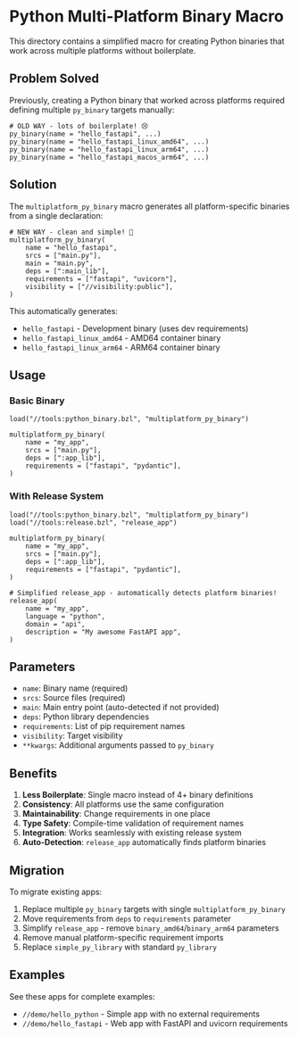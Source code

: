 # Python Multi-Platform Binary Macro

This directory contains a simplified macro for creating Python binaries that work across multiple platforms without boilerplate.

## Problem Solved

Previously, creating a Python binary that worked across platforms required defining multiple `py_binary` targets manually:

```starlark
# OLD WAY - lots of boilerplate! 😢
py_binary(name = "hello_fastapi", ...)
py_binary(name = "hello_fastapi_linux_amd64", ...)  
py_binary(name = "hello_fastapi_linux_arm64", ...)
py_binary(name = "hello_fastapi_macos_arm64", ...)
```

## Solution

The `multiplatform_py_binary` macro generates all platform-specific binaries from a single declaration:

```starlark
# NEW WAY - clean and simple! 🎉
multiplatform_py_binary(
    name = "hello_fastapi",
    srcs = ["main.py"],
    main = "main.py", 
    deps = [":main_lib"],
    requirements = ["fastapi", "uvicorn"],
    visibility = ["//visibility:public"],
)
```

This automatically generates:
- `hello_fastapi` - Development binary (uses dev requirements)
- `hello_fastapi_linux_amd64` - AMD64 container binary
- `hello_fastapi_linux_arm64` - ARM64 container binary

## Usage

### Basic Binary

```starlark
load("//tools:python_binary.bzl", "multiplatform_py_binary")

multiplatform_py_binary(
    name = "my_app",
    srcs = ["main.py"],
    deps = [":app_lib"],
    requirements = ["fastapi", "pydantic"],
)
```

### With Release System

```starlark
load("//tools:python_binary.bzl", "multiplatform_py_binary")
load("//tools:release.bzl", "release_app")

multiplatform_py_binary(
    name = "my_app", 
    srcs = ["main.py"],
    deps = [":app_lib"],
    requirements = ["fastapi", "pydantic"],
)

# Simplified release_app - automatically detects platform binaries!
release_app(
    name = "my_app",
    language = "python",
    domain = "api",
    description = "My awesome FastAPI app",
)
```

## Parameters

- `name`: Binary name (required)
- `srcs`: Source files (required)
- `main`: Main entry point (auto-detected if not provided)
- `deps`: Python library dependencies
- `requirements`: List of pip requirement names
- `visibility`: Target visibility
- `**kwargs`: Additional arguments passed to `py_binary`

## Benefits

1. **Less Boilerplate**: Single macro instead of 4+ binary definitions
2. **Consistency**: All platforms use the same configuration
3. **Maintainability**: Change requirements in one place
4. **Type Safety**: Compile-time validation of requirement names
5. **Integration**: Works seamlessly with existing release system
6. **Auto-Detection**: `release_app` automatically finds platform binaries

## Migration

To migrate existing apps:

1. Replace multiple `py_binary` targets with single `multiplatform_py_binary`
2. Move requirements from `deps` to `requirements` parameter
3. Simplify `release_app` - remove `binary_amd64`/`binary_arm64` parameters
4. Remove manual platform-specific requirement imports
5. Replace `simple_py_library` with standard `py_library`

## Examples

See these apps for complete examples:
- `//demo/hello_python` - Simple app with no external requirements
- `//demo/hello_fastapi` - Web app with FastAPI and uvicorn requirements